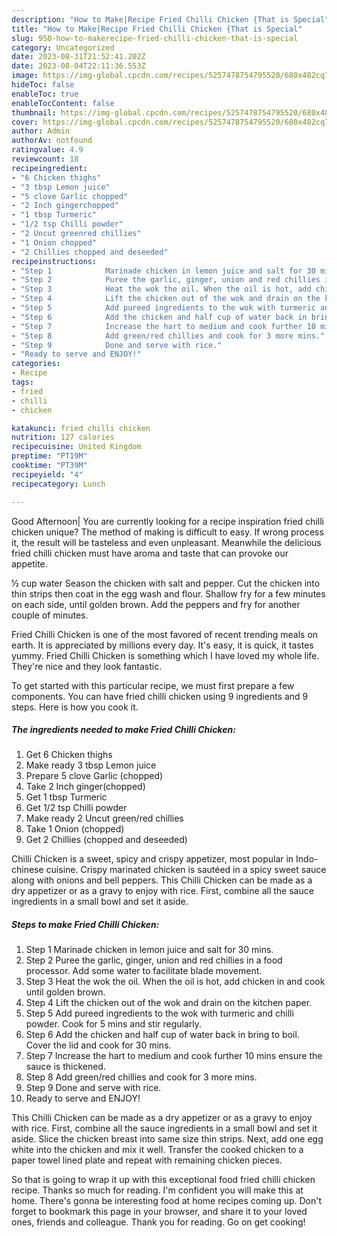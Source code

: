 ```yaml
---
description: "How to Make|Recipe Fried Chilli Chicken {That is Special"
title: "How to Make|Recipe Fried Chilli Chicken {That is Special"
slug: 950-how-to-makerecipe-fried-chilli-chicken-that-is-special
category: Uncategorized
date: 2023-08-31T21:52:41.202Z
date: 2023-08-04T22:11:36.553Z
image: https://img-global.cpcdn.com/recipes/5257478754795520/680x482cq70/fried-chilli-chicken-recipe-main-photo.jpg
hideToc: false
enableToc: true
enableTocContent: false
thumbnail: https://img-global.cpcdn.com/recipes/5257478754795520/680x482cq70/fried-chilli-chicken-recipe-main-photo.jpg
cover: https://img-global.cpcdn.com/recipes/5257478754795520/680x482cq70/fried-chilli-chicken-recipe-main-photo.jpg
author: Admin
authorAv: notfound
ratingvalue: 4.9
reviewcount: 18
recipeingredient:
- "6 Chicken thighs"
- "3 tbsp Lemon juice"
- "5 clove Garlic chopped"
- "2 Inch gingerchopped"
- "1 tbsp Turmeric"
- "1/2 tsp Chilli powder"
- "2 Uncut greenred chillies"
- "1 Onion chopped"
- "2 Chillies chopped and deseeded"
recipeinstructions:
- "Step 1            Marinade chicken in lemon juice and salt for 30 mins."
- "Step 2            Puree the garlic, ginger, union and red chillies in a food processor. Add some water to facilitate blade movement."
- "Step 3            Heat the wok the oil. When the oil is hot, add chicken in and cook until golden brown."
- "Step 4            Lift the chicken out of the wok and drain on the kitchen paper."
- "Step 5            Add pureed ingredients to the wok with turmeric and chilli powder. Cook for 5 mins and stir regularly."
- "Step 6            Add the chicken and half cup of water back in bring to boil. Cover the lid and cook for 30 mins."
- "Step 7            Increase the hart to medium and cook further 10 mins ensure the sauce is thickened."
- "Step 8            Add green/red chillies and cook for 3 more mins."
- "Step 9            Done and serve with rice."
- "Ready to serve and ENJOY!"
categories:
- Recipe
tags:
- fried
- chilli
- chicken

katakunci: fried chilli chicken 
nutrition: 127 calories
recipecuisine: United Kingdom
preptime: "PT19M"
cooktime: "PT39M"
recipeyield: "4"
recipecategory: Lunch

---
```



Good Afternoon| You are currently looking for a recipe inspiration fried chilli chicken unique? The method of making is difficult to easy. If wrong process it, the result will be tasteless and even unpleasant. Meanwhile the delicious fried chilli chicken must have aroma and taste that can provoke our appetite.





½ cup water Season the chicken with salt and pepper. Cut the chicken into thin strips then coat in the egg wash and flour. Shallow fry for a few minutes on each side, until golden brown. Add the peppers and fry for another couple of minutes.

Fried Chilli Chicken is one of the most favored of recent trending meals on earth. It is appreciated by millions every day. It's easy, it is quick, it tastes yummy. Fried Chilli Chicken is something which I have loved my whole life. They're nice and they look fantastic.


To get started with this particular recipe, we must first prepare a few components. You can have fried chilli chicken using 9 ingredients and 9 steps. Here is how you cook it.

<!--inarticleads1-->

##### The ingredients needed to make Fried Chilli Chicken:

1. Get 6 Chicken thighs
1. Make ready 3 tbsp Lemon juice
1. Prepare 5 clove Garlic (chopped)
1. Take 2 Inch ginger(chopped)
1. Get 1 tbsp Turmeric
1. Get 1/2 tsp Chilli powder
1. Make ready 2 Uncut green/red chillies
1. Take 1 Onion (chopped)
1. Get 2 Chillies (chopped and deseeded)


Chilli Chicken is a sweet, spicy and crispy appetizer, most popular in Indo-chinese cuisine. Crispy marinated chicken is sautéed in a spicy sweet sauce along with onions and bell peppers. This Chilli Chicken can be made as a dry appetizer or as a gravy to enjoy with rice. First, combine all the sauce ingredients in a small bowl and set it aside. 

<!--inarticleads2-->

##### Steps to make Fried Chilli Chicken:

1. Step 1            Marinade chicken in lemon juice and salt for 30 mins.
1. Step 2            Puree the garlic, ginger, union and red chillies in a food processor. Add some water to facilitate blade movement.
1. Step 3            Heat the wok the oil. When the oil is hot, add chicken in and cook until golden brown.
1. Step 4            Lift the chicken out of the wok and drain on the kitchen paper.
1. Step 5            Add pureed ingredients to the wok with turmeric and chilli powder. Cook for 5 mins and stir regularly.
1. Step 6            Add the chicken and half cup of water back in bring to boil. Cover the lid and cook for 30 mins.
1. Step 7            Increase the hart to medium and cook further 10 mins ensure the sauce is thickened.
1. Step 8            Add green/red chillies and cook for 3 more mins.
1. Step 9            Done and serve with rice.
1. Ready to serve and ENJOY!

This Chilli Chicken can be made as a dry appetizer or as a gravy to enjoy with rice. First, combine all the sauce ingredients in a small bowl and set it aside. Slice the chicken breast into same size thin strips. Next, add one egg white into the chicken and mix it well. Transfer the cooked chicken to a paper towel lined plate and repeat with remaining chicken pieces. 

So that is going to wrap it up with this exceptional food fried chilli chicken recipe. Thanks so much for reading. I'm confident you will make this at home. There's gonna be interesting food at home recipes coming up. Don't forget to bookmark this page in your browser, and share it to your loved ones, friends and colleague. Thank you for reading. Go on get cooking!
